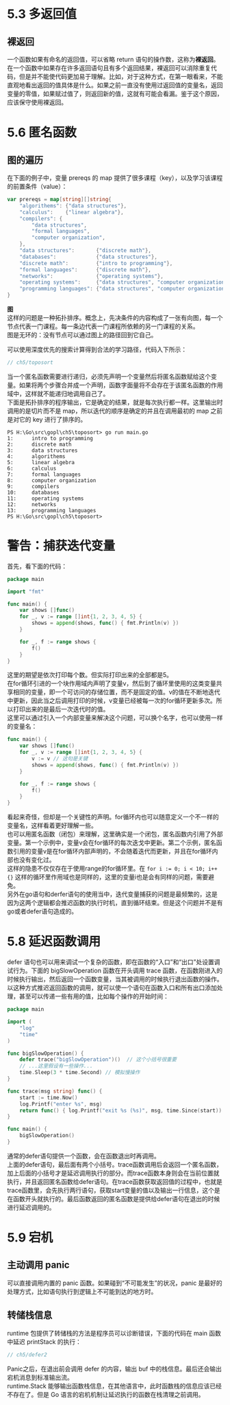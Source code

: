 # 5.3 多返回值

## 裸返回
一个函数如果有命名的返回值，可以省略 return 语句的操作数，这称为**裸返回**。  
在一个函数中如果存在许多返回语句且有多个返回结果，裸返回可以消除重复代码，但是并不能使代码更加易于理解。比如，对于这种方式，在第一眼看来，不能直观地看出返回的值具体是什么。如果之前一直没有使用过返回值的变量名，返回变量的零值，如果赋过值了，则返回新的值，这就有可能会看漏。鉴于这个原因，应该保守使用裸返回。  

# 5.6 匿名函数

## 图的遍历
在下面的例子中，变量 prereqs 的 map 提供了很多课程（key），以及学习该课程的前置条件（value）：
```go
var prereqs = map[string][]string{
	"algorithems": {"data structures"},
	"calculus":    {"linear algebra"},
	"compilers": {
		"data structures",
		"formal languages",
		"computer organization",
	},
	"data structures":       {"discrete math"},
	"databases":             {"data structures"},
	"discrete math":         {"intro to programming"},
	"formal languages":      {"discrete math"},
	"networks":              {"operating systems"},
	"operating systems":     {"data structures", "computer organization"},
	"programming languages": {"data structures", "computer organization"},
}
```
**图**  
这样的问题是一种拓扑排序。概念上，先决条件的内容构成了一张有向图，每一个节点代表一门课程。每一条边代表一门课程所依赖的另一门课程的关系。  
图是无环的：没有节点可以通过图上的路径回到它自己。  

可以使用深度优先的搜索计算得到合法的学习路径，代码入下所示：
```go
// ch5/toposort
```
当一个匿名函数需要进行递归，必须先声明一个变量然后将匿名函数赋给这个变量。如果将两个步骤合并成一个声明，函数字面量将不会存在于该匿名函数的作用域中，这样就不能递归地调用自己了。  
下面是拓扑排序的程序输出，它是确定的结果，就是每次执行都一样。这里输出时调用的是切片而不是 map，所以迭代的顺序是确定的并且在调用最初的 map 之前是对它的 key 进行了排序的。  
```
PS H:\Go\src\gopl\ch5\toposort> go run main.go
1:      intro to programming
2:      discrete math
3:      data structures
4:      algorithems
5:      linear algebra
6:      calculus
7:      formal languages
8:      computer organization
9:      compilers
10:     databases
11:     operating systems
12:     networks
13:     programming languages
PS H:\Go\src\gopl\ch5\toposort>
```

# 警告：捕获迭代变量
首先，看下面的代码：
```go
package main

import "fmt"

func main() {
	var shows []func()
	for _, v := range []int{1, 2, 3, 4, 5} {
		shows = append(shows, func() { fmt.Println(v) })
	}

	for _, f := range shows {
		f()
	}
}
```
这里的期望是依次打印每个数。但实际打印出来的全部都是5。  
在for循环引进的一个块作用域内声明了变量v，然后到了循环里使用的这类变量共享相同的变量，即一个可访问的存储位置，而不是固定的值。v的值在不断地迭代中更新，因此当之后调用打印的时候，v变量已经被每一次的for循环更新多次。所以打印出来的是最后一次迭代时的值。  
这里可以通过引入一个内部变量来解决这个问题，可以换个名字，也可以使用一样的变量名：
```go
func main() {
	var shows []func()
	for _, v := range []int{1, 2, 3, 4, 5} {
		v := v // 这句是关键
		shows = append(shows, func() { fmt.Println(v) })
	}

	for _, f := range shows {
		f()
	}
}
```
看起来奇怪，但却是一个关键性的声明。for循环内也可以随意定义一个不一样的变量名，这样看着更好理解一些。  
也可以用匿名函数（闭包）来理解，这里确实是一个闭包，匿名函数内引用了外部变量。第一个示例中，变量v会在for循环的每次迭戈中更新。第二个示例，匿名函数引用的变量v是在for循环内部声明的，不会随着迭代而更新，并且在for循环内部也没有变化过。  
这样的隐患不仅仅存在于使用range的for循环里。在 `for i := 0; i < 10; i++ {}` 这样的循环里作用域也是同样的，这里的变量i也是会有同样的问题，需要避免。  
另外在go语句和derfer语句的使用当中，迭代变量捕获的问题是最频繁的，这是因为这两个逻辑都会推迟函数的执行时机，直到循环结束。但是这个问题并不是有go或者defer语句造成的。  

# 5.8 延迟函数调用
defer 语句也可以用来调试一个复杂的函数，即在函数的“入口”和“出口”处设置调试行为。下面的 bigSlowOperation 函数在开头调用 trace 函数，在函数刚进入的时候执行输出，然后返回一个函数变量，当其被调用的时候执行退出函数的操作。以这种方式推迟返回函数的调用，就可以使一个语句在函数入口和所有出口添加处理，甚至可以传递一些有用的值，比如每个操作的开始时间：
```go
package main

import (
	"log"
	"time"
)

func bigSlowOperation() {
	defer trace("bigSlowOperation")()  // 这个小括号很重要
	// ...这里假设有一些操作...
	time.Sleep(3 * time.Second) // 模拟慢操作
}

func trace(msg string) func() {
	start := time.Now()
	log.Printf("enter %s", msg)
	return func() { log.Printf("exit %s (%s)", msg, time.Since(start)) }
}

func main() {
	bigSlowOperation()
}
```
通常的defer语句提供一个函数，会在函数退出时再调用。  
上面的defer语句，最后面有两个小括号。trace函数调用后会返回一个匿名函数，加上后面的小括号才是延迟调用执行的部分。而trace函数本身则会在当前位置就执行，并且返回匿名函数给defer语句。在trace函数获取返回值的过程中，也就是trace函数里，会先执行两行语句，获取start变量的值以及输出一行信息，这个是在函数开头就执行的。最后函数返回的匿名函数是提供给defer语句在退出的时候进行延迟调用的。  

# 5.9 宕机

## 主动调用 panic
可以直接调用内置的 panic 函数。如果碰到“不可能发生”的状况，panic 是最好的处理方式，比如语句执行到逻辑上不可能到达的地方时。

## 转储栈信息
runtime 包提供了转储栈的方法是程序员可以诊断错误，下面的代码在 main 函数中延迟 printStack 的执行：
```go
// ch5/defer2
```
Panic之后，在退出前会调用 defer 的内容，输出 buf 中的栈信息。最后还会输出宕机消息到标准输出流。  
runtime.Stack 能够输出函数栈信息，在其他语言中，此时函数栈的信息应该已经不存在了。但是 Go 语言的宕机机制让延迟执行的函数在栈清理之前调用。